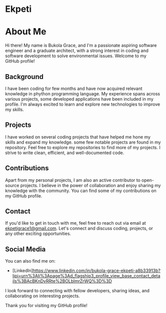 # Ekpeti
# About Me


Hi there! My name is Bukola Grace, and I'm a passionate aspiring software engineer and a graduate architect, with a strong interest in coding and software development to solve environmental issues. Welcome to my GitHub profile!

## Background

I have been coding for few months and have now acquired relevant knowledge in phython programming language. My experience spans across various projects, some developed applications have been included in my profile. I'm always excited to learn and explore new technologies to improve my skills.

## Projects

I have worked on several coding projects that have helped me hone my skills and expand my knowledge. some few notable projects are found in my repository.
Feel free to explore my repositories to find more of my projects. I strive to write clean, efficient, and well-documented code.

## Contributions

Apart from my personal projects, I am also an active contributor to open-source projects. I believe in the power of collaboration and enjoy sharing my knowledge with the community. You can find some of my contributions on my GitHub profile.

## Contact

If you'd like to get in touch with me, feel free to reach out via email at ekpetigrace1@gmail.com. Let's connect and discuss coding, projects, or any other exciting opportunities.

## Social Media

You can also find me on:

- [LinkedIn]https://www.linkedin.com/in/bukola-grace-ekpeti-a8b33913b?lipi=urn%3Ali%3Apage%3Ad_flagship3_profile_view_base_contact_details%3BAcBKnDvRRte%2BOLblmrZrWQ%3D%3D


I look forward to connecting with fellow developers, sharing ideas, and collaborating on interesting projects.

Thank you for visiting my GitHub profile!

